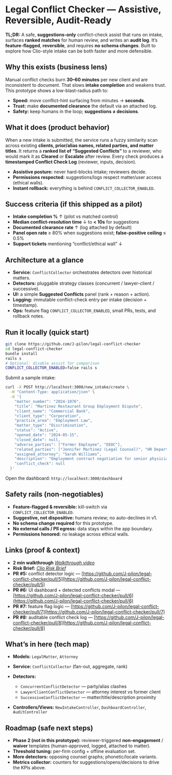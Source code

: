 # Legal Conflict Checker — Assistive, Reversible, Audit-Ready

**TL;DR:** A safe, **suggestions-only** conflict-check assist that runs on intake, surfaces **ranked matches** for human review, and writes an **audit log**. It’s **feature-flagged**, **reversible**, and requires **no schema changes**. Built to explore how Clio-style intake can be both faster and more defensible.

## Why this exists (business lens)

Manual conflict checks burn **30–60 minutes** per new client and are inconsistent to document. That slows **intake completion** and weakens trust. This prototype shows a low-blast-radius path to:

* **Speed:** move conflict-hint surfacing from minutes → **seconds**.
* **Trust:** make **documented clearance** the default via an attached log.
* **Safety:** keep humans in the loop; **suggestions ≠ decisions**.

## What it does (product behavior)

When a new intake is submitted, the service runs a fuzzy similarity scan across existing **clients, prior/alias names, related parties, and matter titles**. It returns a **ranked list of “Suggested Conflicts”** to a reviewer, who would mark it as **Cleared** or **Escalate** after review. Every check produces a **timestamped Conflict Check Log** (reviewer, inputs, decision).

* **Assistive posture:** never hard-blocks intake; reviewers decide.
* **Permissions respected:** suggestions/logs respect matter/user access (ethical walls).
* **Instant rollback:** everything is behind `CONFLICT_COLLECTOR_ENABLED`.

## Success criteria (if this shipped as a pilot)

* **Intake completion %** ↑ (pilot vs matched control)
* **Median conflict-resolution time** ↓ to **< 10s** for suggestions
* **Documented clearance rate** ↑ (log attached by default)
* **Panel open rate** ≥ 80% when suggestions exist; **false-positive ceiling** ≤ 0.5%
* **Support tickets** mentioning “conflict/ethical wall” ↓

## Architecture at a glance

* **Service:** `ConflictCollector` orchestrates detectors over historical matters.
* **Detectors:** pluggable strategy classes (concurrent / lawyer-client / successive).
* **UI:** a simple **Suggested Conflicts** panel (rank + reason + action).
* **Logging:** immutable conflict-check entry per intake (decision + timestamp).
* **Ops:** feature flag `CONFLICT_COLLECTOR_ENABLED`, small PRs, tests, and rollback notes.

## Run it locally (quick start)

```bash
git clone https://github.com/J-pilon/legal-conflict-checker
cd legal-conflict-checker
bundle install
rails s
# Optional: disable assist for comparison
CONFLICT_COLLECTOR_ENABLED=false rails s
```

Submit a sample intake:

```bash
curl -X POST http://localhost:3000/new_intake/create \
  -H "Content-Type: application/json" \
  -d '{
    "matter_number": "2024-1076",
    "title": "Martinez Restaurant Group Employment Dispute",
    "client_name": "Commercial Bank",
    "client_type": "Corporation",
    "practice_area": "Employment Law",
    "matter_type": "Discrimination",
    "status": "Active",
    "opened_date": "2024-05-15",
    "closed_date": null,
    "adverse_parties": ["Former Employee", "EEOC"],
    "related_parties": ["Jennifer Martinez (Legal Counsel)", "HR Department Staff"],
    "assigned_attorney": "Sarah Williams",
    "description": "Employment contract negotiation for senior physician position",
    "conflict_check": null
  }'
```

Open the dashboard: `http://localhost:3000/dashboard`

## Safety rails (non-negotiables)

* **Feature-flagged & reversible:** kill-switch via `CONFLICT_COLLECTOR_ENABLED`.
* **Suggestive, not dispositive:** humans review; no auto-declines in v1.
* **No schema change required** for this prototype.
* **No external calls / PII egress:** data stays within the app boundary.
* **Permissions honored:** no leakage across ethical walls.

## Links (proof & context)

* **2 min walkthrough** *[Walkthrough video](https://www.loom.com/share/6f00569193b6464eb2c2c4cd4233c2fe)*
* **Risk Brief:** *[Clio Risk Brief](https://docs.google.com/document/d/14FJi-sjk3aj_fNPVaOa0v5mm6L8011yPgGm2pxUfFQ8/edit?usp=sharing)*
* **PR #5:** conflict detector logic — [https://github.com/J-pilon/legal-conflict-checker/pull/5](https://github.com/J-pilon/legal-conflict-checker/pull/5)
* **PR #6:** UI dashboard + detected conflicts modal — [https://github.com/J-pilon/legal-conflict-checker/pull/6](https://github.com/J-pilon/legal-conflict-checker/pull/6)
* **PR #7:** feature flag logic — [https://github.com/J-pilon/legal-conflict-checker/pull/7](https://github.com/J-pilon/legal-conflict-checker/pull/7)
* **PR #8:** auditable conflict check log — [https://github.com/J-pilon/legal-conflict-checker/pull/8](https://github.com/J-pilon/legal-conflict-checker/pull/8)

## What’s in here (tech map)

* **Models:** `LegalMatter`, `Attorney`
* **Service:** `ConflictCollector` (fan-out, aggregate, rank)
* **Detectors:**

  * `ConcurrentConflictDetector` — party/alias clashes
  * `LawyerClientConflictDetector` — attorney interest vs former client
  * `SuccessiveConflictDetector` — matter/title/description proximity
* **Controllers/Views:** `NewIntakeController`, `DashboardController`, `AuditController`

## Roadmap (safe next steps)

* **Phase 2 (not in this prototype):** reviewer-triggered **non-engagement** / **waiver** templates (human-approved, logged, attached to matter).
* **Threshold tuning:** per-firm config + offline evaluation set.
* **More detectors:** opposing counsel graphs; phonetic/locale variants.
* **Metrics collector:** counters for suggestions/opens/decisions to drive the KPIs above.

